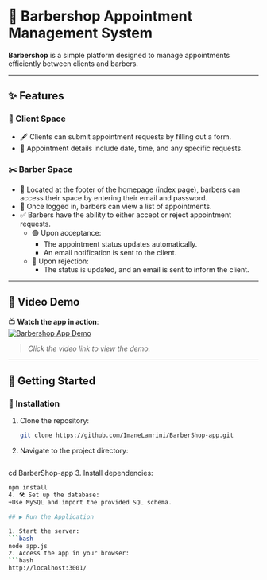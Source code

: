 # 💈 Barbershop Appointment Management System

**Barbershop** is a simple platform designed to manage appointments efficiently between clients and barbers.

---

## ✨ Features

### 👤 Client Space
- 🖋️ Clients can submit appointment requests by filling out a form.
- 📅 Appointment details include date, time, and any specific requests.

### ✂️ Barber Space
- 🔑 Located at the footer of the homepage (index page), barbers can access their space by entering their email and password.
- 📜 Once logged in, barbers can view a list of appointments.
- ✅ Barbers have the ability to either accept or reject appointment requests.
  - 🟢 Upon acceptance:
    - The appointment status updates automatically.
    - An email notification is sent to the client.
  - 🔴 Upon rejection:
    - The status is updated, and an email is sent to inform the client.

---

## 🎥 Video Demo
📺 **Watch the app in action**:  
[![Barbershop App Demo](https://img.youtube.com/vi/your-video-id/0.jpg)](https://www.youtube.com/watch?v=your-video-id)  
> *Click the video link to view the demo.*
---

## 🚀 Getting Started

### 📂 Installation
1. Clone the repository:
   ```bash
   git clone https://github.com/ImaneLamrini/BarberShop-app.git
2. Navigate to the project directory:
   ```bash
  cd BarberShop-app
3. Install dependencies:
   ```bash
  npm install
4. 🛠️ Set up the database:
+Use MySQL and import the provided SQL schema.

## ▶️ Run the Application

1. Start the server:
```bash
  node app.js
2. Access the app in your browser:
```bash
http://localhost:3001/




